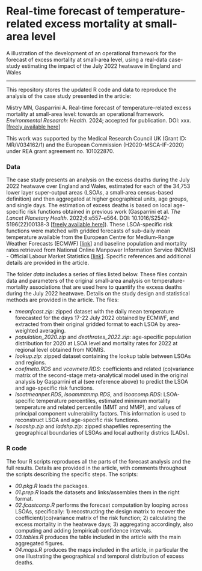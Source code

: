 # Real-time forecast of temperature-related excess mortality at small-area level

A illustration of the development of an operational framework for the forecast of excess mortality at small-area level, using a real-data case-study estimating the impact of the July 2022 heatwave in England and Wales

------------------------------------------------------------------------

This repository stores the updated R code and data to reproduce the analysis of the case study presented in the article:

Mistry MN, Gasparrini A. Real-time forecast of temperature-related excess mortality at small-area level: towards an operational framework. *Environmental Research: Health*. 2024; accepted for publication. DOI: xxx. [[freely available here](xxx)]

This work was supported by the Medical Research Council UK (Grant ID: MR/V034162/1) and the European Commission (H2020-MSCA-IF-2020) under REA grant agreement no. 101022870. 

### Data

The case study presents an analysis on the excess deaths during the July 2022 heatwave over England and Wales, estimated for each of the 34,753 lower layer super-output areas (LSOAs, a small-area census-based definition) and then aggregated at higher geographical units, age groups, and single days. The estimation of excess deaths is based on local age-specific risk functions obtained in previous work (Gasparrini et al. *The Lancet Planetary Health*. 2022;6:e557–e564. DOI: 10.1016/S2542-5196(22)00138-3 [[freely available here](http://www.ag-myresearch.com/2022_gasparrini_lancetplanhealth.html)]). These LSOA-specific risk functions were matched with gridded forecasts of sub-daily mean temperature available from the European Centre for Medium-Range Weather Forecasts (ECMWF) [[link](https://github.com/ecmwf/ecmwf-opendata)] and baseline population and mortality rates retrieved from National Online Manpower Information Service (NOMIS) - Official Labour Market Statistics [[link](https://www.nomisweb.co.uk/)]. Specific references and additional details are provided in the article.

The folder *data* includes a series of files listed below. These files contain data and parameters of the original small-area analysis on temperature-mortality associations that are used here to quantify the excess deaths during the July 2022 heatwave. Details on the study design and statistical methods are provided in the article. The files:

-  *tmeanfcast.zip*: zipped dataset with the daily mean temperature forecasted for the days 17-22 July 2022 obtained by ECMWF, and extracted from their original gridded format to each LSOA by area-weighted averaging.
-  *population_2020.zip* and *deathrates_2022.zip*: age-specific population distribution for 2020 at LSOA level and mortality rates for 2022 at regional level obtained from NOMIS.
-  *lookup.zip*: zipped dataset containing the lookup table between LSOAs and regions.
-  *coefmeta.RDS* and *vcovmeta.RDS*: coefficients and related (co)variance matrix of the second-stage meta-analytical model used in the original analysis by Gasparrini et al (see reference above) to predict the LSOA and age-specific risk functions.
-  *lsoatmeanper.RDS*, *lsoammtmmp.RDS*, and *lsoacomp.RDS*: LSOA-specific temperature percentiles, estimated minimum mortality temperature and related percentile (MMT and MMP), and values of principal component vulnerability factors. This information is used to reconstruct LSOA and age-specific risk functions.
-  *lsoashp.zip* and *ladshp.zip*: zipped shapefiles representing the geographical boundaries of LSOAs and local authority districs (LADs).

### R code

The four R scripts reproduces all the parts of the forecast analysis and the full results. Details are provided in the article, with comments throughout the scripts describing the specific steps. The scripts:

-   *00.pkg.R* loads the packages.
-   *01.prep.R* loads the datasets and links/assembles them in the right format.
-   *02.fcastcomp.R* performs the forecast computation by looping across LSOAs, specifically: 1) recostructing the design matrix to recover the coefficient/(co)variance matrix of the risk function; 2) calculating the excess mortality in the heatwave days; 3) aggregating accordingly, also computing and adding (empirical) confidence intervals.
-   *03.tables.R* produces the table included in the article with the main aggregated figures.
-   *04.maps.R* produces the maps included in the article, in particular the one illustrating the geographical and temporal distribution of excess deaths.
